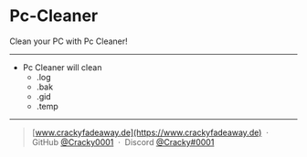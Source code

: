 # Pc-Cleaner

Clean your PC with Pc Cleaner!

---

* Pc Cleaner will clean
  - .log
  - .bak
  - .gid
  - .temp
---

> [www.crackyfadeaway.de](https://www.crackyfadeaway.de) &nbsp;&middot;&nbsp;
> GitHub [@Cracky0001](https://github.com/Cracky0001) &nbsp;&middot;&nbsp;
> Discord [@Cracky#0001](https://discord.com/users/507464069100601363)

